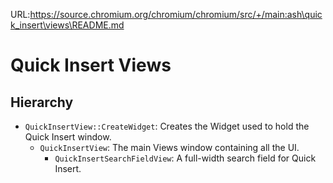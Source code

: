 URL:https://source.chromium.org/chromium/chromium/src/+/main:ash\quick_insert\views\README.md
# Quick Insert Views

## Hierarchy

* `QuickInsertView::CreateWidget`: Creates the Widget used to hold the Quick Insert window.
  * `QuickInsertView`: The main Views window containing all the UI.
    * `QuickInsertSearchFieldView`: A full-width search field for Quick Insert.
